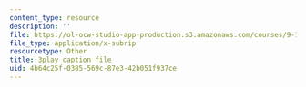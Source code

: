```yaml
---
content_type: resource
description: ''
file: https://ol-ocw-studio-app-production.s3.amazonaws.com/courses/9-14-brain-structure-and-its-origins-spring-2014/4b64c25f0385569c87e342b051f937ce_555113.vtt
file_type: application/x-subrip
resourcetype: Other
title: 3play caption file
uid: 4b64c25f-0385-569c-87e3-42b051f937ce
---
```

